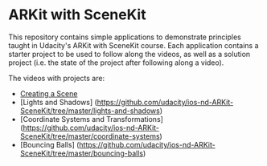 # ARKit with SceneKit

This repository contains simple applications to demonstrate principles taught in Udacity's ARKit with SceneKit course. Each application contains a starter project to be used to follow along the videos, as well as a solution project (i.e. the state of the project after following along a video).

The videos with projects are:
- [Creating a Scene](https://github.com/udacity/ios-nd-ARKit-SceneKit/tree/master/creating-a-scene)
- [Lights and Shadows] (https://github.com/udacity/ios-nd-ARKit-SceneKit/tree/master/lights-and-shadows)
- [Coordinate Systems and Transformations] (https://github.com/udacity/ios-nd-ARKit-SceneKit/tree/master/coordinate-systems)
- [Bouncing Balls] (https://github.com/udacity/ios-nd-ARKit-SceneKit/tree/master/bouncing-balls)

